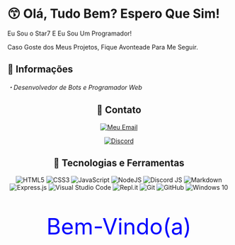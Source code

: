 # 😙 Olá, Tudo Bem? Espero Que Sim!
Eu Sou o Star7 E Eu Sou Um Programador!

Caso Goste dos Meus Projetos, Fique Avonteade Para Me Seguir.

## 🤔 Informações
*・Desenvolvedor de Bots e Programador Web*
<p align="left">
</p>

<div align="center">
 <h2>👤 Contato</h2>
</div>
<p align="center">
    <a href="mailto:contact.star7dev@gmail.com">
        <img alt="Meu Email" src="https://img.shields.io/static/v1?style=flat-square&logo=gmail&label=Gmail&message=contact.star7dev@gmail.com&color=9E938E">
    </a>
</p>

<div align="center">
    <h2💾 Redes Sociais</h2>
</div>
<p align="center">
    <a href="https://discord.com/users/920874252511612948">
        <img alt="Discord" src="https://img.shields.io/badge/star7.dev%231703-%237289DA.svg?style=for-the-badge&logo=discord&logoColor=white"/>
    </a>
</p>

<div align="center">
    <h2>📃 Tecnologias e Ferramentas</h2>
    <p align="center">
        <img alt="HTML5" src="https://img.shields.io/badge/html5-%23E34F26.svg?style=for-the-badge&logo=html5&logoColor=white"/>
        <img alt="CSS3" src="https://img.shields.io/badge/css3-%231572B6.svg?style=for-the-badge&logo=css3&logoColor=white"/>
        <img alt="JavaScript" src="https://img.shields.io/badge/javascript-%23323330.svg?style=for-the-badge&logo=javascript&logoColor=%23F7DF1E"/>
        <img alt="NodeJS" src="https://img.shields.io/badge/node.js-6DA55F?style=for-the-badge&logo=node.js&logoColor=white"/>
        <img alt="Discord JS" src="https://img.shields.io/badge/discordjs-%23323330.svg?style=for-the-badge&logo=discord&logoColor=bluee"/>
        <img alt="Markdown" src="https://img.shields.io/badge/markdown-%23000000.svg?style=for-the-badge&logo=markdown&logoColor=white"/>
        <img alt="Express.js" src="https://img.shields.io/badge/express.js-%23404d59.svg?style=for-the-badge&logo=express&logoColor=%2361DAFB"/>
        <img alt="Visual Studio Code" src="https://img.shields.io/badge/Visual Studio Code-0078d7.svg?style=for-the-badge&logo=visual-studio-code&logoColor=white"/>
        <img alt="Repl.it" src="https://img.shields.io/badge/Repl.it-%230D101E.svg?style=for-the-badge&logo=Repl.it&logoColor=white"/>
        <img alt="Git" src="https://img.shields.io/badge/git-%23F05033.svg?style=for-the-badge&logo=git&logoColor=white"/>
        <img alt="GitHub" src="https://img.shields.io/badge/github-%23121011.svg?style=for-the-badge&logo=github&logoColor=white"/>
        <img alt="Windows 10" src="https://img.shields.io/badge/Windows-0078D6?style=for-the-badge&logo=windows&logoColor=white" />
    </p>
</div>

<div align="center">
    <p style="color: blue; font-size: 50px;">Bem-Vindo(a)</p>
<div>
